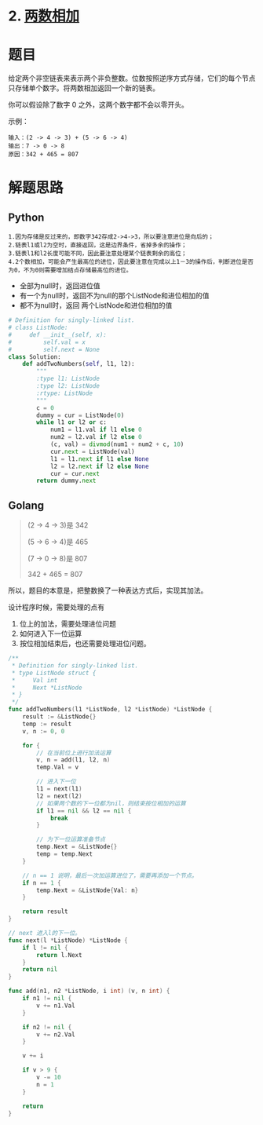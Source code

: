 # 2. [两数相加](https://leetcode-cn.com/problems/add-two-numbers/description/)

# 题目
给定两个非空链表来表示两个非负整数。位数按照逆序方式存储，它们的每个节点只存储单个数字。将两数相加返回一个新的链表。

你可以假设除了数字 0 之外，这两个数字都不会以零开头。

示例：
```
输入：(2 -> 4 -> 3) + (5 -> 6 -> 4)
输出：7 -> 0 -> 8
原因：342 + 465 = 807
```

# 解题思路

## Python



```
1.因为存储是反过来的，即数字342存成2->4->3，所以要注意进位是向后的；
2.链表l1或l2为空时，直接返回，这是边界条件，省掉多余的操作；
3.链表l1和l2长度可能不同，因此要注意处理某个链表剩余的高位；
4.2个数相加，可能会产生最高位的进位，因此要注意在完成以上1－3的操作后，判断进位是否为0，不为0则需要增加结点存储最高位的进位。
```

* 全部为null时，返回进位值
* 有一个为null时，返回不为null的那个ListNode和进位相加的值
* 都不为null时，返回 两个ListNode和进位相加的值

```python
# Definition for singly-linked list.
# class ListNode:
#     def __init__(self, x):
#         self.val = x
#         self.next = None
class Solution:
    def addTwoNumbers(self, l1, l2):
        """
        :type l1: ListNode
        :type l2: ListNode
        :rtype: ListNode
        """
        c = 0
        dummy = cur = ListNode(0)
        while l1 or l2 or c:
            num1 = l1.val if l1 else 0
            num2 = l2.val if l2 else 0
            (c, val) = divmod(num1 + num2 + c, 10)
            cur.next = ListNode(val)
            l1 = l1.next if l1 else None
            l2 = l2.next if l2 else None
            cur = cur.next
        return dummy.next
```



## Golang




>(2 -> 4 -> 3)是 342
>
>(5 -> 6 -> 4)是 465
>
>(7 -> 0 -> 8)是 807
>
>342 + 465 = 807

所以，题目的本意是，把整数换了一种表达方式后，实现其加法。

设计程序时候，需要处理的点有

1. 位上的加法，需要处理进位问题
2. 如何进入下一位运算
3. 按位相加结束后，也还需要处理进位问题。

```go
/**
 * Definition for singly-linked list.
 * type ListNode struct {
 *     Val int
 *     Next *ListNode
 * }
 */
func addTwoNumbers(l1 *ListNode, l2 *ListNode) *ListNode {
	result := &ListNode{}
	temp := result
	v, n := 0, 0

	for {
		// 在当前位上进行加法运算
		v, n = add(l1, l2, n)
		temp.Val = v

		// 进入下一位
		l1 = next(l1)
		l2 = next(l2)
		// 如果两个数的下一位都为nil，则结束按位相加的运算
		if l1 == nil && l2 == nil {
			break
		}

		// 为下一位运算准备节点
		temp.Next = &ListNode{}
		temp = temp.Next
	}

	// n == 1 说明，最后一次加运算进位了，需要再添加一个节点。
	if n == 1 {
		temp.Next = &ListNode{Val: n}
	}

	return result
}

// next 进入l的下一位。
func next(l *ListNode) *ListNode {
	if l != nil {
		return l.Next
	}
	return nil
}

func add(n1, n2 *ListNode, i int) (v, n int) {
	if n1 != nil {
		v += n1.Val
	}

	if n2 != nil {
		v += n2.Val
	}

	v += i

	if v > 9 {
		v -= 10
		n = 1
	}

	return
}
```
